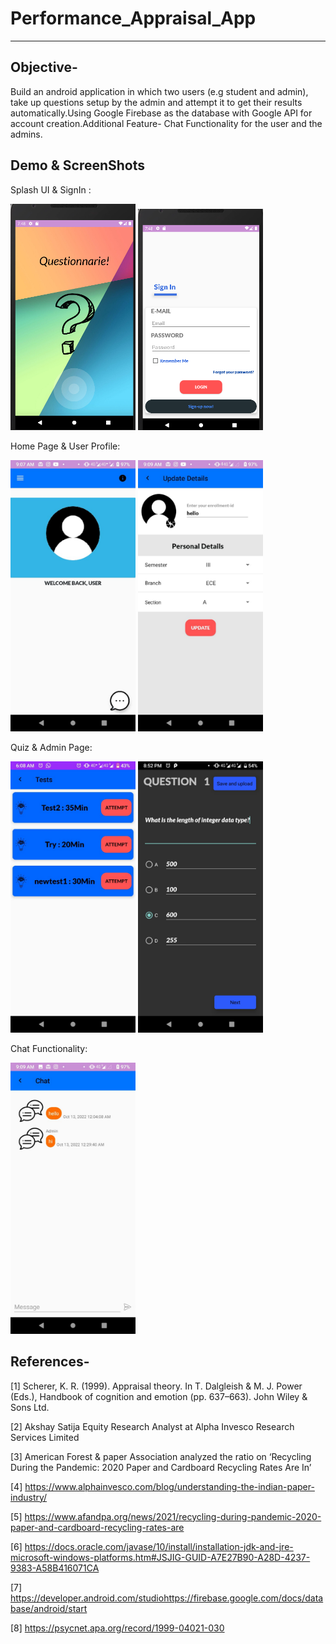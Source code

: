 # Performance_Appraisal_App
-------------------------

Objective-
---------------
Build an android application in which two users (e.g student and admin), take up questions setup by the admin and attempt it to get their results automatically.Using Google Firebase as the database with Google API for account creation.Additional Feature- Chat Functionality for the user and the admins.

Demo & ScreenShots
--------------------
Splash UI & SignIn :

<img alt="Splash UI" src="https://github.com/Davidskumar/Performance_Appraisal_App/blob/master/DemoImages/SplashUI.png" width="200"/>  <img alt="Signin UI" src="https://github.com/Davidskumar/Performance_Appraisal_App/blob/master/DemoImages/SignIn.png" width="200"/>

Home Page & User Profile:

<img alt="Home UI" src="https://github.com/Davidskumar/Performance_Appraisal_App/blob/master/DemoImages/HomePage.jpeg" width="200"/>      <img alt="User UI" src="https://github.com/Davidskumar/Performance_Appraisal_App/blob/master/DemoImages/UserProfile.jpeg" width="200"/>

Quiz & Admin Page:

<img alt="Quiz UI" src="https://github.com/Davidskumar/Performance_Appraisal_App/blob/master/DemoImages/Quiz.jpeg" width="200"/>      <img alt="Admin UI" src="https://github.com/Davidskumar/Performance_Appraisal_App/blob/master/DemoImages/AdminSetup.jpeg" width="200"/>

Chat Functionality:

<img alt="Chat UI" src="https://github.com/Davidskumar/Performance_Appraisal_App/blob/master/DemoImages/ChatFunction.jpeg" width="200"/>


References-
-------------
[1] Scherer, K. R. (1999). Appraisal theory. In T. Dalgleish & M. J. Power (Eds.), Handbook of cognition and emotion (pp. 637–663). John Wiley & Sons Ltd.

[2] Akshay Satija Equity Research Analyst at Alpha Invesco Research Services Limited

[3]	American Forest & paper Association analyzed the ratio on ‘Recycling During the Pandemic: 2020 Paper and Cardboard Recycling Rates Are In’

[4]	https://www.alphainvesco.com/blog/understanding-the-indian-paper-industry/

[5]	https://www.afandpa.org/news/2021/recycling-during-pandemic-2020-paper-and-cardboard-recycling-rates-are

[6]	https://docs.oracle.com/javase/10/install/installation-jdk-and-jre-microsoft-windows-platforms.htm#JSJIG-GUID-A7E27B90-A28D-4237-9383-A58B416071CA

[7]	https://developer.android.com/studiohttps://firebase.google.com/docs/database/android/start

[8] https://psycnet.apa.org/record/1999-04021-030
